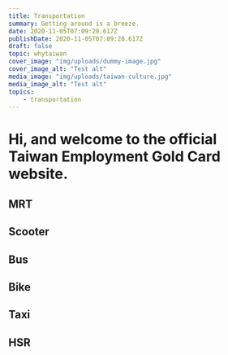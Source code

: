 ```yaml
---
title: Transportation
summary: Getting around is a breeze.
date: 2020-11-05T07:09:20.617Z
publishDate: 2020-11-05T07:09:20.617Z
draft: false
topic: whytaiwan
cover_image: "img/uploads/dummy-image.jpg"
cover_image_alt: "Test alt"
media_image: "img/uploads/taiwan-culture.jpg"
media_image_alt: "Test alt"
topics:
    - transportation
---
```


# Hi, and welcome to the official Taiwan Employment Gold Card website.

## MRT

## Scooter

## Bus

## Bike

## Taxi

## HSR
